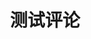 ---
layout: article
title: "测试评论"
mode: immersive
header:
  theme: dark
article_header:
  type: cover
  image:
    src: images/cover.jpg
comments: true
tags:
    - 测试评论
---